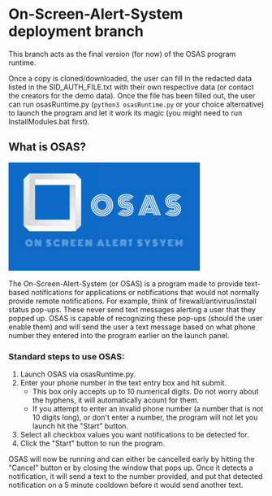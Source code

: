 # On-Screen-Alert-System deployment branch

This branch acts as the final version (for now) of the OSAS program runtime.

Once a copy is cloned/downloaded, the user can fill in the redacted data listed in the SID_AUTH_FILE.txt with their own respective data (or contact the creators for the demo data).
Once the file has been filled out, the user can run osasRuntime.py (`python3 osasRuntime.py` or your choice alternative) to launch the program and let it work its magic (you might need to run InstallModules.bat first).


## What is OSAS?

![The On Screen Alert System Logo](./osasLogoLarge.gif)

The On-Screen-Alert-System (or OSAS) is a program made to provide text-based notifications for applications or notifications that would not normally provide remote notifications.
For example, think of firewall/antivirus/install status pop-ups. These never send text messages alerting a user that they popped up. OSAS is capable of recognizing these pop-ups (should the user enable them) and will send the user
a text message based on what phone number they entered into the program earlier on the launch panel.

### Standard steps to use OSAS:

1. Launch OSAS via osasRuntime.py.
2. Enter your phone number in the text entry box and hit submit.
   * This box only accepts up to 10 numerical digits. Do not worry about the hyphens, it will automatically acount for them.
   * If you attempt to enter an invalid phone number (a number that is not 10 digits long), or don't enter a number, the program will not let you launch hit the "Start" button.
3. Select all checkbox values you want notifications to be detected for.
4. Click the "Start" button to run the program.

OSAS will now be running and can either be cancelled early by hitting the "Cancel" button or by closing the window that pops up.
Once it detects a notification, it will send a text to the number provided, and put that detected notification on a 5 minute cooldown before it would send another text.